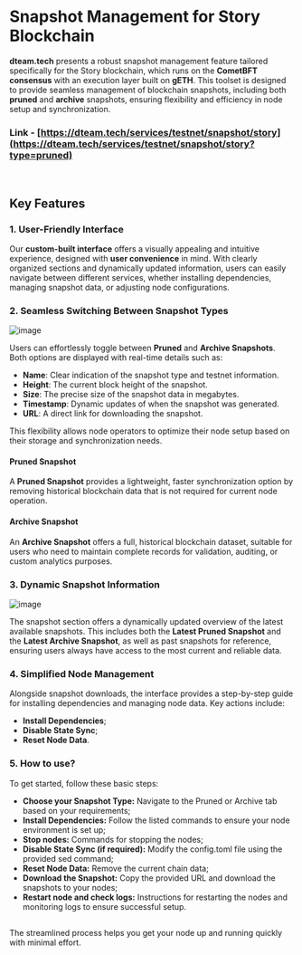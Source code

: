 # Snapshot Management for Story Blockchain

**dteam.tech** presents a robust snapshot management feature tailored specifically for the Story blockchain, which runs on the **CometBFT consensus** with an execution layer built on **gETH**. This toolset is designed to provide seamless management of blockchain snapshots, including both **pruned** and **archive** snapshots, ensuring flexibility and efficiency in node setup and synchronization.

### Link - [https://dteam.tech/services/testnet/snapshot/story](https://dteam.tech/services/testnet/snapshot/story?type=pruned)

<br/>

## Key Features

### 1. User-Friendly Interface

Our **custom-built interface** offers a visually appealing and intuitive experience, designed with **user convenience** in mind. With clearly organized sections and dynamically updated information, users can easily navigate between different services, whether installing dependencies, managing snapshot data, or adjusting node configurations.

### 2. Seamless Switching Between Snapshot Types
![image](https://github.com/user-attachments/assets/9348f144-1bbe-4d51-82a6-471d35cd73c8)

Users can effortlessly toggle between **Pruned** and **Archive Snapshots**. Both options are displayed with real-time details such as:

- **Name**: Clear indication of the snapshot type and testnet information.
- **Height**: The current block height of the snapshot.
- **Size**: The precise size of the snapshot data in megabytes.
- **Timestamp**: Dynamic updates of when the snapshot was generated.
- **URL**: A direct link for downloading the snapshot.

This flexibility allows node operators to optimize their node setup based on their storage and synchronization needs.

#### Pruned Snapshot
A **Pruned Snapshot** provides a lightweight, faster synchronization option by removing historical blockchain data that is not required for current node operation.

#### Archive Snapshot
An **Archive Snapshot** offers a full, historical blockchain dataset, suitable for users who need to maintain complete records for validation, auditing, or custom analytics purposes.

### 3. Dynamic Snapshot Information
![image](https://github.com/user-attachments/assets/9ad43943-b6c9-4468-ba62-5c5d18d6ea59)

The snapshot section offers a dynamically updated overview of the latest available snapshots. This includes both the **Latest Pruned Snapshot** and the **Latest Archive Snapshot**, as well as past snapshots for reference, ensuring users always have access to the most current and reliable data.

### 4. Simplified Node Management

Alongside snapshot downloads, the interface provides a step-by-step guide for installing dependencies and managing node data. Key actions include:

- **Install Dependencies**;
- **Disable State Sync**;
- **Reset Node Data**.

### 5. How to use?

To get started, follow these basic steps:

- **Choose your Snapshot Type:** Navigate to the Pruned or Archive tab based on your requirements;
- **Install Dependencies:** Follow the listed commands to ensure your node environment is set up;
- **Stop nodes:** Commands for stopping the nodes;
- **Disable State Sync (if required):** Modify the config.toml file using the provided sed command;
- **Reset Node Data:** Remove the current chain data;
- **Download the Snapshot:** Copy the provided URL and download the snapshots to your nodes;
- **Restart node and check logs:** Instructions for restarting the nodes and monitoring logs to ensure successful setup.

##

The streamlined process helps you get your node up and running quickly with minimal effort.
